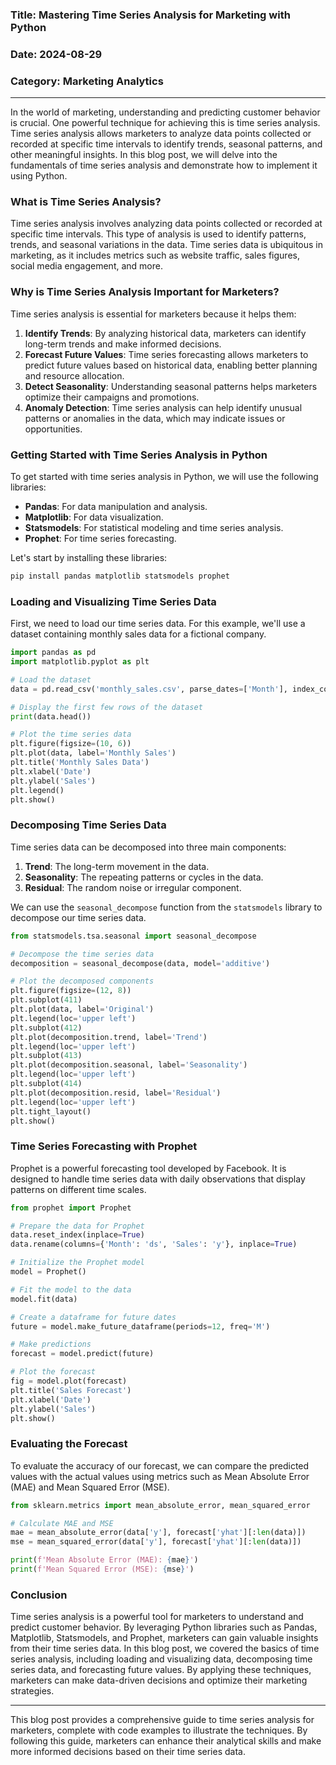 ### Title: Mastering Time Series Analysis for Marketing with Python

### Date: 2024-08-29

### Category: Marketing Analytics

---

In the world of marketing, understanding and predicting customer behavior is crucial. One powerful technique for achieving this is time series analysis. Time series analysis allows marketers to analyze data points collected or recorded at specific time intervals to identify trends, seasonal patterns, and other meaningful insights. In this blog post, we will delve into the fundamentals of time series analysis and demonstrate how to implement it using Python.

### What is Time Series Analysis?

Time series analysis involves analyzing data points collected or recorded at specific time intervals. This type of analysis is used to identify patterns, trends, and seasonal variations in the data. Time series data is ubiquitous in marketing, as it includes metrics such as website traffic, sales figures, social media engagement, and more.

### Why is Time Series Analysis Important for Marketers?

Time series analysis is essential for marketers because it helps them:

1. **Identify Trends**: By analyzing historical data, marketers can identify long-term trends and make informed decisions.
2. **Forecast Future Values**: Time series forecasting allows marketers to predict future values based on historical data, enabling better planning and resource allocation.
3. **Detect Seasonality**: Understanding seasonal patterns helps marketers optimize their campaigns and promotions.
4. **Anomaly Detection**: Time series analysis can help identify unusual patterns or anomalies in the data, which may indicate issues or opportunities.

### Getting Started with Time Series Analysis in Python

To get started with time series analysis in Python, we will use the following libraries:

- **Pandas**: For data manipulation and analysis.
- **Matplotlib**: For data visualization.
- **Statsmodels**: For statistical modeling and time series analysis.
- **Prophet**: For time series forecasting.

Let's start by installing these libraries:

```bash
pip install pandas matplotlib statsmodels prophet
```

### Loading and Visualizing Time Series Data

First, we need to load our time series data. For this example, we'll use a dataset containing monthly sales data for a fictional company.

```python
import pandas as pd
import matplotlib.pyplot as plt

# Load the dataset
data = pd.read_csv('monthly_sales.csv', parse_dates=['Month'], index_col='Month')

# Display the first few rows of the dataset
print(data.head())

# Plot the time series data
plt.figure(figsize=(10, 6))
plt.plot(data, label='Monthly Sales')
plt.title('Monthly Sales Data')
plt.xlabel('Date')
plt.ylabel('Sales')
plt.legend()
plt.show()
```

### Decomposing Time Series Data

Time series data can be decomposed into three main components:

1. **Trend**: The long-term movement in the data.
2. **Seasonality**: The repeating patterns or cycles in the data.
3. **Residual**: The random noise or irregular component.

We can use the `seasonal_decompose` function from the `statsmodels` library to decompose our time series data.

```python
from statsmodels.tsa.seasonal import seasonal_decompose

# Decompose the time series data
decomposition = seasonal_decompose(data, model='additive')

# Plot the decomposed components
plt.figure(figsize=(12, 8))
plt.subplot(411)
plt.plot(data, label='Original')
plt.legend(loc='upper left')
plt.subplot(412)
plt.plot(decomposition.trend, label='Trend')
plt.legend(loc='upper left')
plt.subplot(413)
plt.plot(decomposition.seasonal, label='Seasonality')
plt.legend(loc='upper left')
plt.subplot(414)
plt.plot(decomposition.resid, label='Residual')
plt.legend(loc='upper left')
plt.tight_layout()
plt.show()
```

### Time Series Forecasting with Prophet

Prophet is a powerful forecasting tool developed by Facebook. It is designed to handle time series data with daily observations that display patterns on different time scales.

```python
from prophet import Prophet

# Prepare the data for Prophet
data.reset_index(inplace=True)
data.rename(columns={'Month': 'ds', 'Sales': 'y'}, inplace=True)

# Initialize the Prophet model
model = Prophet()

# Fit the model to the data
model.fit(data)

# Create a dataframe for future dates
future = model.make_future_dataframe(periods=12, freq='M')

# Make predictions
forecast = model.predict(future)

# Plot the forecast
fig = model.plot(forecast)
plt.title('Sales Forecast')
plt.xlabel('Date')
plt.ylabel('Sales')
plt.show()
```

### Evaluating the Forecast

To evaluate the accuracy of our forecast, we can compare the predicted values with the actual values using metrics such as Mean Absolute Error (MAE) and Mean Squared Error (MSE).

```python
from sklearn.metrics import mean_absolute_error, mean_squared_error

# Calculate MAE and MSE
mae = mean_absolute_error(data['y'], forecast['yhat'][:len(data)])
mse = mean_squared_error(data['y'], forecast['yhat'][:len(data)])

print(f'Mean Absolute Error (MAE): {mae}')
print(f'Mean Squared Error (MSE): {mse}')
```

### Conclusion

Time series analysis is a powerful tool for marketers to understand and predict customer behavior. By leveraging Python libraries such as Pandas, Matplotlib, Statsmodels, and Prophet, marketers can gain valuable insights from their time series data. In this blog post, we covered the basics of time series analysis, including loading and visualizing data, decomposing time series data, and forecasting future values. By applying these techniques, marketers can make data-driven decisions and optimize their marketing strategies.

---

This blog post provides a comprehensive guide to time series analysis for marketers, complete with code examples to illustrate the techniques. By following this guide, marketers can enhance their analytical skills and make more informed decisions based on their time series data.
